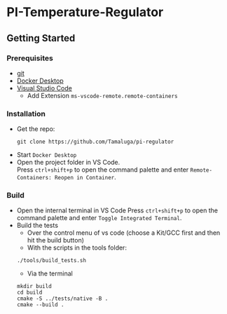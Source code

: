 # PI-Temperature-Regulator

## Getting Started

### Prerequisites

- [git](https://git-scm.com/downloads)
- [Docker Desktop](https://www.docker.com/get-started)
- [Visual Studio Code](https://code.visualstudio.com/)
  - Add Extension `ms-vscode-remote.remote-containers`

### Installation

- Get the repo:
  ```ssh
  git clone https://github.com/Tamaluga/pi-regulator
  ```
- Start `Docker Desktop`
- Open the project folder in VS Code.  
  Press `ctrl+shift+p` to open the command palette and enter `Remote-Containers: Reopen in Container`.

### Build

- Open the internal terminal in VS Code
  Press `ctrl+shift+p` to open the command palette and enter `Toggle Integrated Terminal`.
- Build the tests
  - Over the control menu of vs code (choose a Kit/GCC first and then hit the build button)
  - With the scripts in the tools folder:
  ```ssh
  ./tools/build_tests.sh
  ```
  - Via the terminal
  ```ssh
  mkdir build
  cd build
  cmake -S ../tests/native -B .
  cmake --build .
  ```